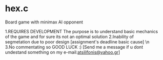 # hex.c
Board game with minimax AI opponent

1.REQUIRES DEVELOPMENT
The purpose is to understand basic mechanics of the game and for sure its not an optimal solution
2.Inability of segmetation due to poor design [assignment's deadline basic cause] \n
3.No commentating so GOOD LUCK :) [Send me a message if u dont undestand something
on my e-mail:atsilifonis@yahoo.gr]
